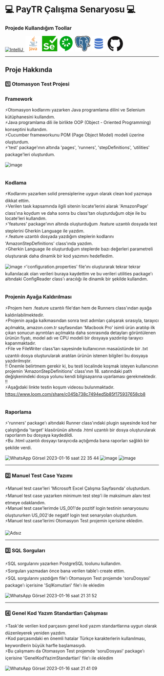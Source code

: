 # 💻 PayTR Çalışma Senaryosu 💻
### Projede Kullandığım Toollar <br> 
[<a href="https://www.jetbrains.com/idea/features/" target="_blank" rel=”noopener”> <img src="https://encrypted-tbn0.gstatic.com/images?q=tbn:ANd9GcQalKFwVDd0H7Xx8HaqWBbUmDRdrgxUoicGBZC0eIzTsww7Sev-ySXJ3in9Udv2R9CR3lo&usqp=CAU" alt="IntelliJ" width="50" height="50"/> </a>][intellij]
[<img height="50" width="50" src="https://raw.githubusercontent.com/github/explore/5b3600551e122a3277c2c5368af2ad5725ffa9a1/topics/java/java.png">][java]
[<img height="50" width="50" src="https://raw.githubusercontent.com/github/explore/5b3600551e122a3277c2c5368af2ad5725ffa9a1/topics/selenium/selenium.png">][selenium]
<img src="https://github.com/devicons/devicon/blob/master/icons/cucumber/cucumber-plain.svg" title="Cucumber" alt="Cucumber" width="50" height="50"/>
[<img width="50" src="https://raw.githubusercontent.com/github/explore/80688e429a7d4ef2fca1e82350fe8e3517d3494d/topics/postgresql/postgresql.png" />][postgresql]
[<img width="50" src="https://raw.githubusercontent.com/github/explore/80688e429a7d4ef2fca1e82350fe8e3517d3494d/topics/sql/sql.png" />][sql]
[<img height="50" width="50" src="https://raw.githubusercontent.com/github/explore/5b3600551e122a3277c2c5368af2ad5725ffa9a1/topics/github/github.png">][github]

[intellij]: https://www.jetbrains.com/idea/download/#section=windows
[java]: https://www.java.com/
[selenium]: https://www.selenium.dev/
[cucumber]: https://cucumber.io/
[postgresql]: https://www.postgresql.org/
[sql]: https://www.w3schools.com/sql/
[github]: https://github.com/FatihKamilAltun

<hr>

## Proje Hakkında
### 1️⃣ Otomasyon Test Projesi
### Framework

⚡Otomasyon kodlarımı yazarken Java programlama dilini ve Selenium kütüphanesini kullandım. <br>
⚡Java programlama dili ile birlikte OOP (Object - Oriented Programming) konseptini kullandım. <br>
⚡Cucumber frameworkunu POM (Page Object Model) modeli üzerine oluşturdum. <br>
⚡'test' package'ının altında 'pages', 'runners', 'stepDefinitions', 'utilities' package'leri oluşturdum. <br> <br>
 ![image](https://user-images.githubusercontent.com/111094536/212743663-796756e4-79a1-40e2-a456-ffcda60b6d23.png) <br> <br>

### Kodlama
⚡Kodlarımı yazarken solid prensiplerine uygun olarak clean kod yazmaya dikkat ettim. <br>
⚡Verilen task kapsamında ilgili sitenin locate'lerini alarak 'AmazonPage' class'ına koydum ve daha sonra bu class'tan oluşturduğum obje ile bu locate'leri kullandım. <br>
⚡'features' package'ının altında oluşturduğum .feature uzantılı dosyada test steplerini Gherkin Language ile yazdım. <br>
⚡.feature uzantılı dosyada yazdığım steplerin kodlarını 'AmazonStepDefinitions' class'ında yazdım. <br>
⚡Gherkin Language ile oluşturduğum steplerde bazı değerleri parametreli oluşturarak daha dinamik bir kod yazımını hedefledim. <br> <br>
 ![image](https://user-images.githubusercontent.com/111094536/213112706-cdd4a339-7397-4af1-9bd1-191a3d7fb7aa.png)
⚡'configuration.properties' file'ını oluşturarak tekrar tekrar kullanılacak olan verileri buraya kaydettim ve bu verileri utilities package'ı altındaki ConfigReader class'ı aracılığı ile dinamik bir şekilde kullandım. <br> <br>

### Projenin Ayağa Kaldırılması
⚡Projem hem .feature uzantılı file'dan hem de Runners class'ından ayağa kaldırılabilmektedir. <br>
⚡Projenin ayağa kalkmasından sonra test adımları çalışarak sırasıyla, tarayıcı açılmakta, amazon.com.tr sayfasından 'Macbook Pro' isimli ürün aratılıp ilk çıkan sonucun ayrıntıları açılmakta daha sonrasında detayları görüntülenen ürünün fiyatı, model adı ve CPU modeli bir dosyaya yazdırılıp tarayıcı kapanmaktadır. <br>
⚡File ve FileWriter class'ları sayesinde kullanıcının masaüstünde bir .txt uzantılı dosya oluşturularak aratılan ürünün istenen bilgileri bu dosyaya yazdırılmıştır. <br>
‼️ Önemle belirtmem gerekir ki, bu testi localinde koşmak isteyen kullanıcının projemin 'AmazonStepDefinitions' class'ının 18. satırındaki path değişkenindeki dosya yolunu kendi bilgisayarına uyarlaması gerekmektedir. ‼️ <br>
⚡Aşağıdaki linkte testin koşum videosu bulunmaktadır. <br>
https://www.loom.com/share/c045b738c7494ed5b85f175937658cb8
<br> <br>

### Raporlama
⚡'runners' package'ı altındaki Runner class'ındaki plugin sayesinde kod her çalıştığında 'target' klasörünün altında .html uzantılı bir dosya oluşturularak raporlarım bu dosyaya kaydedildi. <br>
⚡Bu .html uzantılı dosyayı tarayıcıda açtığımda bana raporları sağlıklı bir şekilde verdi. <br> <br>
![WhatsApp Görsel 2023-01-16 saat 22 35 44](https://user-images.githubusercontent.com/111094536/212754314-b607a803-b640-472d-9afb-a96bb6e49026.jpg) 
![image](https://user-images.githubusercontent.com/111094536/212754516-d103f3c6-8176-4a6d-a8e5-b520f75603d4.png)
![image](https://user-images.githubusercontent.com/111094536/213105884-2c13b155-d5a4-4a52-a89a-0377ee851dc5.png) <hr>



### 2️⃣ Manuel Test Case Yazımı
⚡Manuel test case'leri 'Microsoft Excel Çalışma Sayfasında' oluşturdum. <br>
⚡Manuel test case yazarken minimum test step'i ile maksimum alanı test etmeye odaklandım. <br>
⚡Manuel test case'lerimde US_001'de pozitif login testinin senaryosunu oluştururken US_002'de negatif login test senaryoları oluşturdum. <br>
⚡Manuel test case'lerimi Otomasyon Test projemin içerisine ekledim. <br> <br>
![Adsız](https://user-images.githubusercontent.com/111094536/212745153-db7687a0-ebbd-4b62-ac12-d3a0ad0af42c.png) 
<hr>



### 3️⃣ SQL Sorguları
⚡SQL sorgularını yazarken PostgreSQL toolunu kullandım. <br>
⚡Sorguları yazmadan önce bana verilen table'ı create ettim. <br>
⚡SQL sorgularını yazdığım file'ı Otomasyon Test projemde 'soruDosyasi' package'ı içerisine 'SqlKomutlari' file'ı ile ekledim <br> <br>
![WhatsApp Görsel 2023-01-16 saat 21 31 52](https://user-images.githubusercontent.com/111094536/212746099-d5cb57c6-b35a-4749-9f80-2016718c265e.jpg)
<hr>



### 4️⃣ Genel Kod Yazım Standartları Çalışması
⚡Task'de verilen kod parçasını genel kod yazım standartlarına uygun olarak düzenleyerek yeniden yazdım. <br>
⚡Kod parçasındaki en önemli hatalar Türkçe karakterlerin kullanılması, keywordlerin büyük harfle başlamasıydı. <br>
⚡Bu çalışmamı da Otomasyon Test projemde 'soruDosyasi' package'ı içerisine 'GenelKodYazimStandartlari' file'ı ile ekledim <br> <br>
![WhatsApp Görsel 2023-01-16 saat 21 41 09](https://user-images.githubusercontent.com/111094536/212746962-e0699a12-dc7c-4328-9ec3-94db6d6d6199.jpg)
